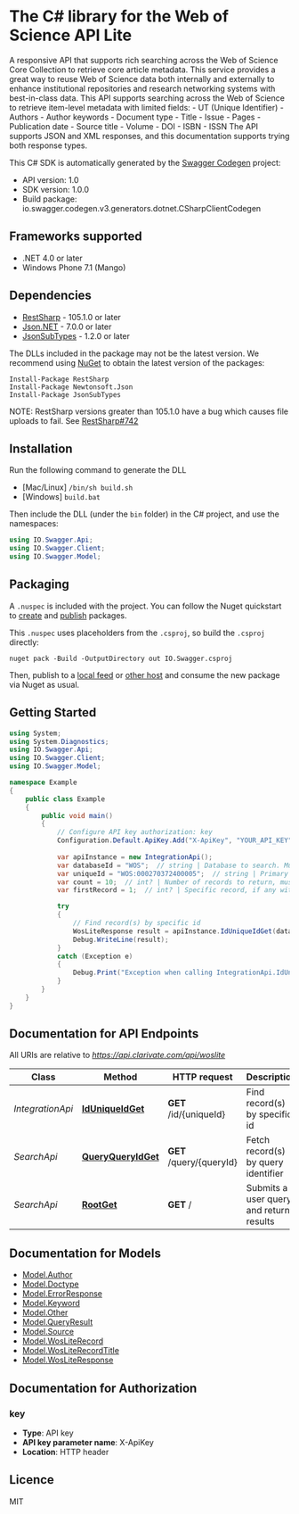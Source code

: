 # The C# library for the Web of Science API Lite

A responsive API that supports rich searching across the Web of Science Core Collection to retrieve core article metadata.  This service provides a great way to reuse Web of Science data both internally and externally to enhance  institutional repositories and research networking systems with best-in-class data. This API supports searching across the Web of Science to retrieve item-level metadata with limited fields:  - UT (Unique Identifier) - Authors - Author keywords - Document type - Title - Issue - Pages - Publication date - Source title - Volume - DOI - ISBN - ISSN   The API supports JSON and XML responses, and this documentation supports trying both response types. 

This C# SDK is automatically generated by the [Swagger Codegen](https://github.com/swagger-api/swagger-codegen) project:

- API version: 1.0
- SDK version: 1.0.0
- Build package: io.swagger.codegen.v3.generators.dotnet.CSharpClientCodegen

<a name="frameworks-supported"></a>
## Frameworks supported
- .NET 4.0 or later
- Windows Phone 7.1 (Mango)

<a name="dependencies"></a>
## Dependencies
- [RestSharp](https://www.nuget.org/packages/RestSharp) - 105.1.0 or later
- [Json.NET](https://www.nuget.org/packages/Newtonsoft.Json/) - 7.0.0 or later
- [JsonSubTypes](https://www.nuget.org/packages/JsonSubTypes/) - 1.2.0 or later

The DLLs included in the package may not be the latest version. We recommend using [NuGet](https://docs.nuget.org/consume/installing-nuget) to obtain the latest version of the packages:
```
Install-Package RestSharp
Install-Package Newtonsoft.Json
Install-Package JsonSubTypes
```

NOTE: RestSharp versions greater than 105.1.0 have a bug which causes file uploads to fail. See [RestSharp#742](https://github.com/restsharp/RestSharp/issues/742)

<a name="installation"></a>
## Installation
Run the following command to generate the DLL
- [Mac/Linux] `/bin/sh build.sh`
- [Windows] `build.bat`

Then include the DLL (under the `bin` folder) in the C# project, and use the namespaces:
```csharp
using IO.Swagger.Api;
using IO.Swagger.Client;
using IO.Swagger.Model;
```
<a name="packaging"></a>
## Packaging

A `.nuspec` is included with the project. You can follow the Nuget quickstart to [create](https://docs.microsoft.com/en-us/nuget/quickstart/create-and-publish-a-package#create-the-package) and [publish](https://docs.microsoft.com/en-us/nuget/quickstart/create-and-publish-a-package#publish-the-package) packages.

This `.nuspec` uses placeholders from the `.csproj`, so build the `.csproj` directly:

```
nuget pack -Build -OutputDirectory out IO.Swagger.csproj
```

Then, publish to a [local feed](https://docs.microsoft.com/en-us/nuget/hosting-packages/local-feeds) or [other host](https://docs.microsoft.com/en-us/nuget/hosting-packages/overview) and consume the new package via Nuget as usual.

<a name="getting-started"></a>
## Getting Started

```csharp
using System;
using System.Diagnostics;
using IO.Swagger.Api;
using IO.Swagger.Client;
using IO.Swagger.Model;

namespace Example
{
    public class Example
    {
        public void main()
        {
            // Configure API key authorization: key
            Configuration.Default.ApiKey.Add("X-ApiKey", "YOUR_API_KEY");
            
            var apiInstance = new IntegrationApi();
            var databaseId = "WOS";  // string | Database to search. Must be a valid database ID, one of the following: BCI/BIOABS/BIOSIS/CCC/DCI/DIIDW/MEDLINE/WOK/WOS/ZOOREC. WOK represents all databases.
            var uniqueId = "WOS:000270372400005";  // string | Primary item(s) id to be searched, ex: WOS:000270372400005. Cannot be null or an empty string. Multiple values are separated by comma.
            var count = 10;  // int? | Number of records to return, must be 0-100.
            var firstRecord = 1;  // int? | Specific record, if any within the result set to return. Cannot be less than 1 and greater than 100000

            try
            {
                // Find record(s) by specific id
                WosLiteResponse result = apiInstance.IdUniqueIdGet(databaseId, uniqueId, count, firstRecord, lang, sortField);
                Debug.WriteLine(result);
            }
            catch (Exception e)
            {
                Debug.Print("Exception when calling IntegrationApi.IdUniqueIdGet: " + e.Message );
            }
        }
    }
}
```

<a name="documentation-for-api-endpoints"></a>
## Documentation for API Endpoints

All URIs are relative to *https://api.clarivate.com/api/woslite*

Class | Method | HTTP request | Description
------------ | ------------- | ------------- | -------------
*IntegrationApi* | [**IdUniqueIdGet**](docs/IntegrationApi.md#iduniqueidget) | **GET** /id/{uniqueId} | Find record(s) by specific id
*SearchApi* | [**QueryQueryIdGet**](docs/SearchApi.md#queryqueryidget) | **GET** /query/{queryId} | Fetch record(s) by query identifier
*SearchApi* | [**RootGet**](docs/SearchApi.md#rootget) | **GET** / | Submits a user query and returns results

<a name="documentation-for-models"></a>
## Documentation for Models

 - [Model.Author](docs/Author.md)
 - [Model.Doctype](docs/Doctype.md)
 - [Model.ErrorResponse](docs/ErrorResponse.md)
 - [Model.Keyword](docs/Keyword.md)
 - [Model.Other](docs/Other.md)
 - [Model.QueryResult](docs/QueryResult.md)
 - [Model.Source](docs/Source.md)
 - [Model.WosLiteRecord](docs/WosLiteRecord.md)
 - [Model.WosLiteRecordTitle](docs/WosLiteRecordTitle.md)
 - [Model.WosLiteResponse](docs/WosLiteResponse.md)

<a name="documentation-for-authorization"></a>
## Documentation for Authorization

<a name="key"></a>
### key

- **Type**: API key
- **API key parameter name**: X-ApiKey
- **Location**: HTTP header

## Licence
MIT

